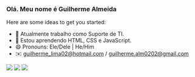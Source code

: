 ### Olá. Meu nome é Guilherme Almeida


Here are some ideas to get you started:

- 🔭 Atualmente trabalho como Suporte de TI.
- 🌱 Estou aprendendo HTML, CSS e JavaScript.
- 😄 Pronouns: Ele/Dele | He/Him
- ✉️ guilherme_lima02@hotmail.com / guilherme.alm0202@gmail.com

<div> 
  <a href="https://www.instagram.com/guilhermealm._/?hl=pt-br" target="_blank"><img src="https://img.shields.io/badge/-Instagram-%23E4405F?style=for-the-badge&logo=instagram&logoColor=white" target="_blank"></a>
  <a href = "mailto:guilherme.alm0202@gmail.com"><img src="https://img.shields.io/badge/-Gmail-%23333?style=for-the-badge&logo=gmail&logoColor=white" target="_blank"></a>
  <a href="https://www.linkedin.com/in/guilhermealmeidal/" target="_blank"><img src="https://img.shields.io/badge/-LinkedIn-%230077B5?style=for-the-badge&logo=linkedin&logoColor=white" target="_blank"></a>
</div>
